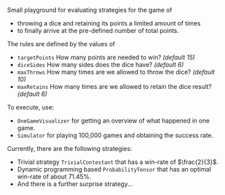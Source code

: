 Small playground for evaluating strategies for the game of
* throwing a dice and retaining its points a limited amount of times
* to finally arrive at the pre-defined number of total points.

The rules are defined by the values of
* `targetPoints` How many points are needed to win? *(default 15)*
* `diceSides` How many sides does the dice have? *(default 6)*
* `maxThrows` How many times are we allowed to throw the dice? *(default 10)*
* `maxRetains` How many times are we allowed to retain the dice result? *(default 6)*

To execute, use:
* `OneGameVisualizer` for getting an overview of what happened in one game.
* `Simulator` for playing 100,000 games and obtaining the success rate.

Currently, there are the following strategies:
* Trivial strategy `TrivialContestant` that has a win-rate of $\frac{2}{3}$.
* Dynamic programming based `ProbabilityTensor` that has an optimal win-rate of about $71.45\%$.
* And there is a further surprise strategy...
